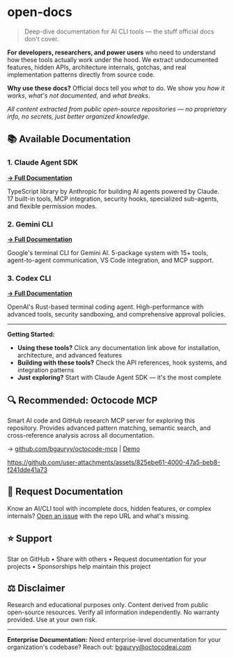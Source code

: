 # open-docs

> Deep-dive documentation for AI CLI tools — the stuff official docs don't cover.

**For developers, researchers, and power users** who need to understand how these tools actually work under the hood. We extract undocumented features, hidden APIs, architecture internals, gotchas, and real implementation patterns directly from source code.

**Why use these docs?** Official docs tell you *what* to do. We show you *how it works*, *what's not documented*, and *what breaks*.

*All content extracted from public open-source repositories — no proprietary info, no secrets, just better organized knowledge.*

## 📚 Available Documentation

### 1. Claude Agent SDK
**[→ Full Documentation](docs/claude-agent-sdk/README.md)**

TypeScript library by Anthropic for building AI agents powered by Claude. 17 built-in tools, MCP integration, security hooks, specialized sub-agents, and flexible permission modes.

### 2. Gemini CLI
**[→ Full Documentation](docs/gemini-cli/README.md)**

Google's terminal CLI for Gemini AI. 5-package system with 15+ tools, agent-to-agent communication, VS Code integration, and MCP support.

### 3. Codex CLI
**[→ Full Documentation](docs/codex_cli/README.md)**

OpenAI's Rust-based terminal coding agent. High-performance with advanced tools, security sandboxing, and comprehensive approval policies.

---

**Getting Started:**
- **Using these tools?** Click any documentation link above for installation, architecture, and advanced features
- **Building with these tools?** Check the API references, hook systems, and integration patterns
- **Just exploring?** Start with Claude Agent SDK — it's the most complete

## 🔍 Recommended: Octocode MCP

Smart AI code and GitHub research MCP server for exploring this repository. Provides advanced pattern matching, semantic search, and cross-reference analysis across all documentation.

→ [github.com/bgauryy/octocode-mcp](https://github.com/bgauryy/octocode-mcp) | [Demo](https://www.youtube.com/watch?v=S2pcEjHo6CM)



https://github.com/user-attachments/assets/825ebe61-4000-47a5-beb8-f241dde41a73



## 💬 Request Documentation

Know an AI/CLI tool with incomplete docs, hidden features, or complex internals? [Open an issue](https://github.com/bgauryy/open-docs/issues) with the repo URL and what's missing.

## ⭐ Support

Star on GitHub • Share with others • Request documentation for your projects • Sponsorships help maintain this project

## ⚖️ Disclaimer

Research and educational purposes only. Content derived from public open-source resources. Verify all information independently. No warranty provided. Use at your own risk.

---

**Enterprise Documentation:** Need enterprise-level documentation for your organization's codebase? Reach out: [bgauryy@octocodeai.com](mailto:bgauryy@octocodeai.com)
